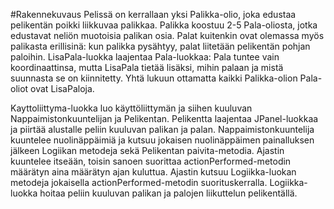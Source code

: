 #Rakennekuvaus
Pelissä on kerrallaan yksi Palikka-olio, joka edustaa pelikentän poikki liikkuvaa palikkaa. Palikka koostuu 2-5 Pala-oliosta, jotka edustavat neliön muotoisia palikan osia. Palat kuitenkin ovat olemassa myös palikasta erillisinä: kun palikka pysähtyy, palat liitetään pelikentän pohjan paloihin. LisaPala-luokka laajentaa Pala-luokkaa: Pala tuntee vain koordinaattinsa, mutta LisaPala tietää lisäksi, mihin palaan ja mistä suunnasta se on kiinnitetty. Yhtä lukuun ottamatta kaikki Palikka-olion Pala-oliot ovat LisaPaloja.

Kayttoliittyma-luokka luo käyttöliittymän ja siihen kuuluvan Nappaimistonkuuntelijan ja Pelikentan. 
Pelikentta laajentaa JPanel-luokkaa ja piirtää alustalle peliin kuuluvan palikan ja palan.
Nappaimistonkuuntelija kuuntelee nuolinäppäimiä ja kutsuu jokaisen nuolinäppäimen painalluksen jälkeen
Logiikan metodeja sekä Pelikentan paivita-metodia. 
Ajastin kuuntelee itseään, toisin sanoen suorittaa actionPerformed-metodin määrätyn aina määrätyn ajan kuluttua.
Ajastin kutsuu Logiikka-luokan metodeja jokaisella actionPerformed-metodin suorituskerralla.
Logiikka-luokka hoitaa peliin kuuluvan palikan ja palojen liikuttelun pelikentällä.

